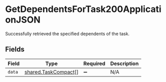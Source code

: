 # GetDependentsForTask200ApplicationJSON

Successfully retrieved the specified dependents of the task.


## Fields

| Field                                                      | Type                                                       | Required                                                   | Description                                                |
| ---------------------------------------------------------- | ---------------------------------------------------------- | ---------------------------------------------------------- | ---------------------------------------------------------- |
| `data`                                                     | [shared.TaskCompact](../../models/shared/taskcompact.md)[] | :heavy_minus_sign:                                         | N/A                                                        |